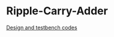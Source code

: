 # Ripple-Carry-Adder
[Design and testbench codes]([https://example.com](https://edaplayground.com/x/ciZJ))
